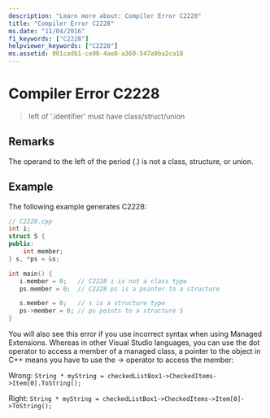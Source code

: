 ```yaml
---
description: "Learn more about: Compiler Error C2228"
title: "Compiler Error C2228"
ms.date: "11/04/2016"
f1_keywords: ["C2228"]
helpviewer_keywords: ["C2228"]
ms.assetid: 901cadb1-ce90-4ae0-a360-547a9ba2ca18
---
```

# Compiler Error C2228

> left of '.identifier' must have class/struct/union

## Remarks

The operand to the left of the period (.) is not a class, structure, or union.

## Example

The following example generates C2228:

```cpp
// C2228.cpp
int i;
struct S {
public:
    int member;
} s, *ps = &s;

int main() {
   i.member = 0;   // C2228 i is not a class type
   ps.member = 0;  // C2228 ps is a pointer to a structure

   s.member = 0;   // s is a structure type
   ps->member = 0; // ps points to a structure S
}
```

You will also see this error if you use incorrect syntax when using Managed Extensions. Whereas in other Visual Studio languages, you can use the dot operator to access a member of a managed class, a pointer to the object in C++ means you have to use the -> operator to access the member:

Wrong: `String * myString = checkedListBox1->CheckedItems->Item[0].ToString();`

Right: `String * myString = checkedListBox1->CheckedItems->Item[0]->ToString();`
